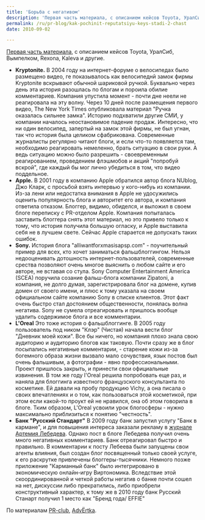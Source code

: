 ```yaml
---
title: 'Борьба с негативом'
description: 'Первая часть материала, с описанием кейсов Toyota, УралСиб, Вымпелком, Rexona, Kaleva и другие.'
permalink: /ru/pr-blog/kak-pochinit-reputatsiyu-keys-stadi-2-chast
date: 2010-09-02

---
```


<a href="/ru/pr-blog/case-study-negative-buzz"> Первая часть материала</a>, с описанием кейсов Toyota, УралСиб, Вымпелком, Rexona, Kaleva  и другие.

<ul>
<li><strong>Kryptonite.</strong> В 2004 году на интернет-форуме о велосипедах было размещено видео, ге показывалось как велосипеднй замок фирмы Kryptonite вскрывают обычной шариковой ручкой. Буквально через день эта история разошлась по блогам и пороила обилие комментариев.  Компания упустила момент - почти дне неели не реагировала на эту волну. Через 10 дней после размещения первого видео, The New York Times опубликовала материал "Ручка оказалась сильнее замка". Историю подхватили другие СМИ, у компании началось неостановимое падение продаж.  Интересно, что ни один велосипед, запертый на замок этой фирмы, не был угнан, так что история была целиком сфабрикована. Современные журналисты регулярно читают блоги, и если что-то появляется там, необходимо реагировать немеленно, брать ситуацию в свои руки. А ведь ситуацию можно было разрешить - своевременным реагированием, проведением флэшмобов и акций "попробуй вскрой", где каждый бы мог лично убедиться в том, что видео поддельное.</li>
<li><strong>Apple.</strong> В 2001 году в компанию Apple обратился автор блога NUblog, Джо Кларк, с просьбой взять интервью у кого-нибуь из компании. Из-за лени или недостатка внимания в Apple не удосужились оценить популярность блога и авторитет его автора, и компания ответила отказом.  Блоггер, видимо, обиделся, и выложил в своем блоге переписку с PR-отделом Apple. Компания попыталась заставить блоггера снять этот материал, но это привело только к тому, что история получила большую огласку, и Apple выставила себя не в лучшем свете.  Сейчас Apple старается не допускать таких ошибок.</li>
<li><strong>Sony.</strong> История блога "alliwantforxmasisapsp.com" - поучительный пример для всех, кто хочет заниматься фальшблоггингом. Нельзя недооценивать дотошность интернет-пользователей, современные срества позволяют очень многое выяснить о любом сайте и его авторе, не вставая со стула.  Sony Computer Entertainment America (SCEA) поручила созание фальш-блога компании Zipatoni, а компания, не долго думая, зарегистрировала блог на домене, купив домен от своего имени, и плюс к тому указала на своем официальном сайте компанию Sony в списке клиентов. Этот факт очень быстро стал достоянием общественности, понялась волна негатива. Sony не сумела отреагировать и пришлось вообще удалить содержимое блога и все комментарии. </li>
<li><strong>L'Oreal</strong> Это тоже история о фальшблоггинге. В 2005 году пользователь под ником "Клэр" (Чистая) начала вести блог "Дневник моей кожи". Все бы ничего, но компания плохо знала свою аудиторию и аудиторию блогов как таковую. Почти сразу же в блог посыпались негативные комментарии,  - старение кожи из-за богемного образа жизни вызвало мало сочувствия,  язык постов был очень фальшивым, а фотографии - явно профессиональными. Проект пришлось закрыть, и принести свои официальные извинения.  В том же году l'Oreal решила попробовать еще раз, и наняла для блоггинга известного французского консультанта по косметике. Ей давали на пробу продукцию Vichy, а она писала о своих впечатлениях и о том, как пользоваться этой косметикой, при этом если какой-то проукт ей не нравился, она об этом говорила в блоге. Тким образом, L'Oreal усвоили урок блогосферы - нужно максимально приблизиться к понятию "честность".</li>
<li><strong>Банк "Русский Стандарт"</strong> В 2009 году банк запустил услугу "Банк в кармане", и для повышения интереса заказали рекламу в <a href="https://tema.livejournal.com/539030.html">журнале Артемия Лебедева</a>. Однако пост в блоге Лебедева получил очень много негативных комментариев. Банк отреагировал быстро и правильно. В комментарии к посту Лебеева были запущены свои агенты влияния, был создан блог посвященный только своей услуге, к его раскрутке привлечены блоггеры-тысячники. Немного позже приложение "Карманный банк" было интегрировано в экономическую онлайн-игру Виртономика. Вследствие этой скоординированной и четкой работы негатив о банке почти сошел на нет, дискуссии либо прекратились, либо приобрели конструктивный характер, к тому же в 2010 году банк Русский Станарт получил 1 место как "Бренд года/ EFFIE"</li>
</ul>

По материалам <a href="https://pr-club.com/PR_Lib/pr-papers/legkaya.doc">PR-club</a>, <a href="https://community.livejournal.com/advertka/7622063.html">AdvЁrtka</a>.


